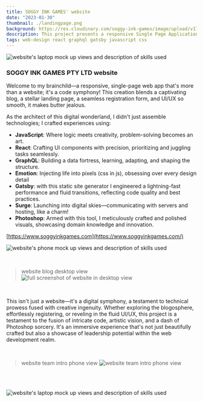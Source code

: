 ```yaml
---
title: SOGGY INK GAMES' website
date: "2023-01-30"
thumbnail: ./landingpage.png
background: https://res.cloudinary.com/soggy-ink-games/image/upload/v1709873091/website-ian.png
description: This project presents a responsive Single Page Application (SPA) , web development website complete with blog section, landing page, registration form and aesthetically pleasing UI/UX.
tags: web-design react graphql gatsby javascript css
---
```


![website's laptop mock up views and description of skills used](https://res.cloudinary.com/soggy-ink-games/image/upload/v1675008023/portfolio/laptopmock_lu2g8d.gif)

### SOGGY INK GAMES PTY LTD website

Welcome to my brainchild—a responsive, single-page web app that's more than a website; it's a code symphony! This creation blends a captivating blog, a stellar landing page, a seamless registration form, and UI/UX so smooth, it makes butter jealous.

As the architect of this digital wonderland, I didn't just assemble technologies; I crafted experiences using:
<b></b>

- <b>JavaScript</b>: Where logic meets creativity, problem-solving becomes an art.
- <b>React</b>: Crafting UI components with precision, prioritizing and juggling tasks seamlessly.
- <b>GraphQL</b>: Building a data fortress, learning, adapting, and shaping the structure.
- <b>Emotion</b>: Injecting life into pixels (css in js), obsessing over every design detail
- <b>Gatsby</b>: with this static site generator I engineered a lightning-fast performance and fluid transitions, reflecting code quality and best practices.
- <b>Surge</b>: Launching into digital skies—communicating with servers and hosting, like a charm!
- <b>Photoshop</b>: Armed with this tool, I meticulously crafted and polished visuals, showcasing domain knowledge and innovation.

[https://www.soggyinkgames.com](https://www.soggyinkgames.com/)

<div class="kg-card kg-image-card kg-width-wide">

![website's phone mock up views and description of skills used](https://res.cloudinary.com/soggy-ink-games/image/upload/v1675007714/portfolio/iphonemock_pdtmdl.gif)

</div>

<br>

> website blog desktop view
> ![full screenshot of website in desktop view](https://res.cloudinary.com/soggy-ink-games/image/upload/v1675007790/portfolio/webpage_x8vzpg.png)

<br>

This isn't just a website—it's a digital symphony, a testament to technical prowess fused with creative ingenuity. Whether exploring the blogosphere, effortlessly registering, or reveling in the fluid UI/UX, this project is a testament to the fusion of intricate code, artistic vision, and a dash of Photoshop sorcery. It's an immersive experience that's not just beautifully crafted but also a showcase of leadership potential within the web development realm.

<br>

> website team intro phone view
> ![website team intro phone view](https://res.cloudinary.com/soggy-ink-games/image/upload/v1675007966/portfolio/webpageiphone_tj0ido.png)

<br>
<br>

![website's laptop mock up views and description of skills used](https://res.cloudinary.com/soggy-ink-games/image/upload/v1675007606/portfolio/webpagelaptop_vc8tfc.png)
